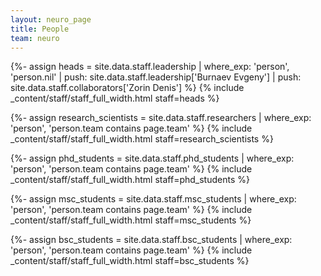 ```yaml
---
layout: neuro_page
title: People
team: neuro
---
```


{%- assign heads = site.data.staff.leadership | where_exp: 'person', 'person.nil' | push: site.data.staff.leadership['Burnaev Evgeny'] | push: site.data.staff.collaborators['Zorin Denis'] %}
{% include _content/staff/staff_full_width.html staff=heads %}

{%- assign research_scientists = site.data.staff.researchers | where_exp: 'person', 'person.team contains page.team' %}
{% include _content/staff/staff_full_width.html staff=research_scientists %}

{%- assign phd_students = site.data.staff.phd_students | where_exp: 'person', 'person.team contains page.team' %}
{% include _content/staff/staff_full_width.html staff=phd_students %}

{%- assign msc_students = site.data.staff.msc_students | where_exp: 'person', 'person.team contains page.team' %}
{% include _content/staff/staff_full_width.html staff=msc_students %}

{%- assign bsc_students = site.data.staff.bsc_students | where_exp: 'person', 'person.team contains page.team' %}
{% include _content/staff/staff_full_width.html staff=bsc_students %}

